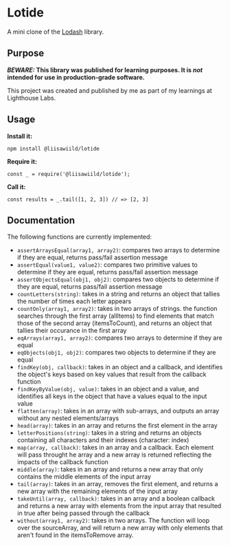 # Lotide

A mini clone of the [Lodash](https://lodash.com) library.

## Purpose

**_BEWARE:_ This library was published for learning purposes. It is _not_ intended for use in production-grade software.**

This project was created and published by me as part of my learnings at Lighthouse Labs. 

## Usage

**Install it:**

`npm install @liisawiild/lotide`

**Require it:**

`const _ = require('@liisawiild/lotide');`

**Call it:**

`const results = _.tail([1, 2, 3]) // => [2, 3]`

## Documentation

The following functions are currently implemented:

* `assertArraysEqual(array1, array2)`: compares two arrays to determine if they are equal, returns pass/fail assertion message
* `assertEqual(value1, value2)`: compares two primitive values to determine if they are equal, returns pass/fail assertion message
* `assertObjectsEqual(obj1, obj2)`: compares two objects to determine if they are equal, returns pass/fail assertion message
* `countLetters(string)`: takes in a string and returns an object that tallies the number of times each letter appears
* `countOnly(array1, array2)`: takes in two arrays of strings. the function searches through the first array (allItems) to find elements that match those of the second array (itemsToCount), and returns an object that tallies their occurance in the first array
* `eqArrays(array1, array2)`: compares two arrays to determine if they are equal
* `eqObjects(obj1, obj2)`: compares two objects to determine if they are equal
* `findKey(obj, callback)`: takes in an object and a callback, and identifies the object's keys based on key values that result from the callback function
* `findKeyByValue(obj, value)`: takes in an object and a value, and identifies all keys in the object that have a values equal to the input value
* `flatten(array)`: takes in an array with sub-arrays, and outputs an array without any nested elements/arrays
* `head(array)`: takes in an array and returns the first element in the array
* `letterPositions(string)`: takes in a string and returns an objects containing all characters and their indexes (character: index)
* `map(array, callback)`: takes in an array and a callback. Each element will pass throught he array and a new array is returned reflecting the impacts of the callback function
* `middle(array)`: takes in an array and returns a new array that only contains the middle elements of the input array
* `tail(array)`: takes in an array, removes the first element, and returns a new array with the remaining elements of the input array
* `takeUntil(array, callback)`: takes in an array and a boolean callback and returns a new array with elements from the input array that resulted in true after being passed through the callback
* `without(array1, array2)`: takes in two arrays. The function will loop over the sourceArray, and will return a new array with only elements that aren't found in the itemsToRemove array.